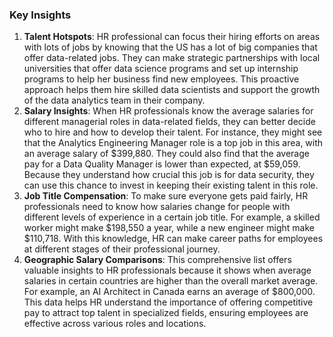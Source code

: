 ### Key Insights
1)  **Talent Hotspots**: HR professional can focus their hiring efforts on areas with lots of jobs by knowing that the US has a lot of big companies that offer data-related jobs. They can make strategic partnerships with local universities that offer data science programs and set up internship programs to help her business find new employees. This proactive approach helps them hire skilled data scientists and support the growth of the data analytics team in their company.
2)  **Salary Insights**: When HR professionals know the average salaries for different managerial roles in data-related fields, they can better decide who to hire and how to develop their talent. For instance, they might see that the Analytics Engineering Manager role is a top job in this area, with an average salary of $399,880. They could also find that the average pay for a Data Quality Manager is lower than expected, at $59,059. Because they understand how crucial this job is for data security, they can use this chance to invest in keeping their existing talent in this role.
3)  **Job Title Compensation**: To make sure everyone gets paid fairly, HR professionals need to know how salaries change for people with different levels of experience in a certain job title. For example, a skilled worker might make $198,550 a year, while a new engineer might make $110,718. With this knowledge, HR can make career paths for employees at different stages of their professional journey.
4)  **Geographic Salary Comparisons**: This comprehensive list offers valuable insights to HR professionals because it shows when average salaries in certain countries are higher than the overall market average. For example, an AI Architect in Canada earns an average of $800,000. This data helps HR understand the importance of offering competitive pay to attract top talent in specialized fields, ensuring employees are effective across various roles and locations.
